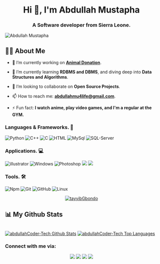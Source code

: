 <h1 align="center">Hi 👋, I'm Abdullah Mustapha</h1>
<h3 align="center">A Software developer from Sierra Leone.</h3>
<p align="left"> <img src="https://komarev.com/ghpvc/?username=abdullahCoder-Tech&label=Views&color=blue&style=plastic" alt="Abdullah Mustapha" /></p>

## 🙋‍♂️ About Me

- 🔭 I’m currently working on **[Animal Donation](https://www.abdullahcoder-tech.free.nf/)**.

- 🌱 I’m currently learning **RDBMS and DBMS**, and diving deep into **Data Structures and Algorithms**.

- 👯 I’m looking to collaborate on **Open Source Projects**.

- 📫 How to reach me: **abdullahmu4life@gmail.com**.

- ⚡ Fun fact: **I watch anime, play video games, and I'm a regular at the GYM.**

 
### Languages & Frameworks. 🚧 

![Python](https://icongr.am/devicon/python-original.svg?size=50&color=currentColor)
![C++](https://icongr.am/devicon/cplusplus-plain.svg?size=50&color=3c6ebe)
![C](https://icongr.am/devicon/c-original.svg?size=50&color=3c6ebe)
![HTML](https://icongr.am/devicon/html5-original.svg?size=50&color=currentColor)
![MySql](https://icongr.am/simple/mysql.svg?size=50&color=282367&colored=)
![SQL-Server](https://icongr.am/simple/microsoftsqlserver.svg?size=50&color=282367&colored=)

### Applications. 💻
![illustrator](https://icongr.am/devicon/illustrator-plain.svg?size=50&color=824217)
![Windows](https://icongr.am/devicon/windows8-original.svg?size=50&color=824217)
![Photoshop](https://icongr.am/devicon/photoshop-line.svg?size=50&colored=)
![](https://icongr.am/simple/gitkraken.svg?size=50&color=282367&colored=)
![](https://icongr.am/simple/gnubash.svg?size=50&color=282367&colored=)

### Tools. 🛠 

![Npm](https://icongr.am/devicon/npm-original-wordmark.svg?size=50&color=currentColor)
![Git](https://icongr.am/devicon/git-original.svg?size=50&color=currentColor)
![GitHub](https://icongr.am/devicon/github-original.svg?size=50&color=currentColor)
![Linux](https://icongr.am/devicon/linux-original.svg?size=50&color=000000)


<p align="center">
    <a href="https://github.com/abdullahCoder-Tech/github-readme-streak-stats">
        <img title="🔥 Get streak stats for your profile at git.io/streak-stats" alt="tayyibGbondo" src="https://github-readme-streak-stats.herokuapp.com/?user=abdullahCoder-Tech&theme=black-ice&hide_border=true&stroke=0000&background=060A0CD0"/>
    </a>
</p>

## 📊 My Github Stats

  <br/>
    <a href="https://github.com/abdullahCoder-Tech/github-readme-stats"><img alt="abdullahCoder-Tech Github Stats" src="https://github-readme-stats.vercel.app/api?username=abdullahCoder-Tech&show_icons=true&count_private=true&theme=react&hide_border=true&bg_color=0D1117" /></a>
    <a href="https://github.com/abdullahCoder-Tech/github-readme-stats">
    <img alt="abdullahCoder-Tech Top Languages" src="https://github-readme-stats.vercel.app/api/top-langs/?username=abdullahCoder-Tech&langs_count=8&count_private=true&layout=compact&theme=react&hide_border=true&bg_color=0D1117" />
    </a>
  <br/>


### Connect with me via:
<p align="center">
  <a target="_blank"
    href="linkedin.com/in/abdullah-mustapha-ab529229a
"><img
    src="https://img.shields.io/badge/-LinkedIn-0077b5?style=for-the-badge&logo=LinkedIn&logoColor=white"></img></a>
 <a target="_blank"
    href="https://twitter.com/CodeByAbdullah"><img
    src="https://img.shields.io/badge/-Twitter-1DA1F2?style=for-the-badge&logo=Twitter&logoColor=white"></img></a>
  <a target="_blank"
    href="mailto:abdullahmu4life@gmail.com"><img
    src="https://img.shields.io/badge/-Gmail-D14836?style=for-the-badge&logo=Gmail&logoColor=white"></img></a>
  <a target="_blank"
    href="https://wa.me/message/JU7M7LRRGDFGM1"><img
    src="https://img.shields.io/badge/WhatsApp-25D366?style=for-the-badge&logo=whatsapp&logoColor=white"></img></a>
</p>

